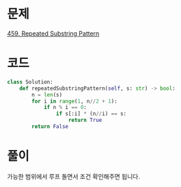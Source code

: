 # 문제

[459. Repeated Substring Pattern](https://leetcode.com/problems/repeated-substring-pattern/)

# 코드

```py
class Solution:
    def repeatedSubstringPattern(self, s: str) -> bool:
        n = len(s)
        for i in range(1, n//2 + 1):
            if n % i == 0:
                if s[:i] * (n//i) == s:
                    return True
        return False
```

# 풀이

가능한 범위에서 루프 돌면서 조건 확인해주면 됩니다.
